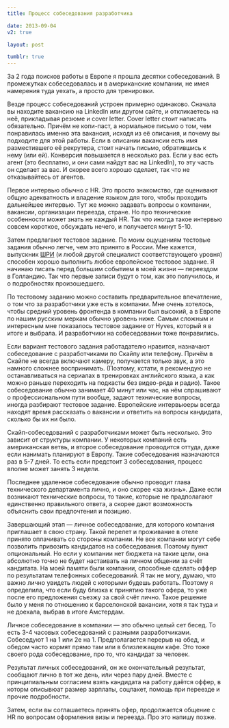 ```yaml
---
title: Процесс собеседования разработчика

date: 2013-09-04
v2: true

layout: post

tumblr: true
---
```


За 2 года поисков работы в Европе я прошла десятки собеседований. В промежутках собеседовалась и в американские компании, не имея намерения туда уехать, а просто для тренировки.
<excerpt/>

Везде процесс собеседований устроен примерно одинаково.
Сначала вы находите вакансию на LinkedIn или другом сайте, и откликаетесь на неё, прикладывая резюме и cover letter. Cover letter стоит написать обязательно. Причём не копи-паст, а нормальное письмо о том, чем понравилась именно эта вакансия, исходя из её описания, и почему вы подходите для этой работы. Если в описании вакансии есть имя разместившего её рекрутера, стоит начать письмо, обратившись к нему (или ей). Конверсия повышается в несколько раз.
Если у вас есть агент (это бесплатно, и они сами найдут вас на LinkedIn), то эту часть он сделает за вас. И скорее всего хорошо сделает, так что не отказывайтесь от агентов.

Первое интервью обычно с HR. Это просто знакомство, где оценивают общую адекватность и владение языком для того, чтобы проходить дальнейшее интервью. Тут же можно задавать вопросы о компании, вакансии, организации переезда, стране. Но про технические особенности может знать не каждый HR. Так что иногда такое интервью совсем короткое, обсуждать нечего, и получается минут 5-10.

Затем предлагают тестовое задание. По моим ощущениям тестовые задания обычно легче, чем это принято в России. Мне кажется, выпускник [ШРИ](https://academy.yandex.ru/events/shri/) (и любой другой специалист соответствующего уровня) способен хорошо выполнить любое европейское тестовое задание.
Я начинаю писать перед большим событием в моей жизни — переездом в Голландию. Так что первые записи будут о том, как это получилось, и о подробностях произошедшего.

По тестовому заданию можно составить предварительное впечатление, о том что за разработчики уже есть в компании. Мне очень хотелось, чтобы средний уровень фронтенда в компании был высокий, а в Европе по нашим русским меркам обычно уровень ниже. Самым сложным и интересным мне показалось тестовое задание от Hyves, который я в итоге и выбрала. И разработчики на собеседовании тоже понравились.

Если вариант тестового задания работадателю нравится, назначают собеседование с разработчиками по Скайпу или телефону. Причём в Скайпе не всегда включают камеру, получается только звук, а это намного сложнее воспринимать. (Поэтому, кстати, я рекомендую не останавливаться на сериалах в тренировках английского языка, а как можно раньше переходить на подкасты без видео-ряда и радио).
Такое собеседование обычно занимает 40 минут или час, на нём спрашивают о профессиональном пути вообще, задают технические вопросы, иногда разбирают тестовое задание.
Европейские интервьюеры всегда находят время рассказать о вакансии и ответить на вопросы кандидата, сколько бы их ни было.

Скайп-собеседований с разработчиками может быть несколько. Это зависит от структуры компании. У некоторых компаний есть американская ветвь, и второе собеседование проводится оттуда, даже если нанимать планируют в Европу.
Такие собеседования назначаются раз в 5-7 дней. То есть если предстоит 3 собеседования, процесс вполне может занять 3 недели.

Последнее удаленное собеседование обычно проводит глава технического департамента лично, и оно скорее «за жизнь». Даже если возникают технические вопросы, то такие, которые не прадполагают единственно правильного ответа, а скорее дают возможность объяснить свои предпочтения и позицию.

Завершающий этап — личное собеседование, для которого компания приглашает в свою страну. Такой перелет и проживание в отеле принято оплачивать со стороны компании. Не все компании могут себе позволить привозить кандидатов на собеседования. Поэтому пункт опциональный. Но если у компании нет бюджета на такие цели, она абсолютно точно не будет настаивать на личном общении за счёт кандитата.
На моей памяти были компании, способные сделать оффер по результатам телефонных собеседований. Я так не могу, думаю, что важно лично увидеть людей с которыми будешь работать. Поэтому я определила, что если буду близка к принятию такого офера, то уже после его предложения съезжу за свой счёт лично. Такое решение было у меня по отношению к барселонской вакансии, хотя я так туда и не доехала, выбрав в итоге Амстердам.

Личное собеседование в компании — это обычно целый сет бесед. То есть 3-4 часовых собеседований с разными разработчиками. Собеседуют 1 на 1 или 2е на 1. Предполагается перерыв на обед, и обедом часто кормят прямо там или в близлежащем кафе. Это тоже своего рода собеседование, про то, что кандидат за человек.

Результат личных собеседований, он же окончательный результат, сообщают лично в тот же день, или через пару дней.
Вместе с принципиальным согласием взять кандидата на работу даётся оффер, в которм описывюат размер зарплаты, соцпакет, помощь при переезде и прочие подробности.

Затем, если вы соглашаетесь принять офер, продолжается общение с HR по вопросам оформления визы и переезда. Про это напишу позже.
